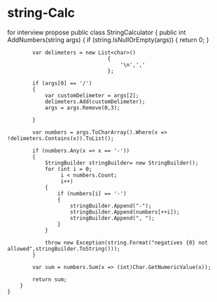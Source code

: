 # string-Calc
for interview propose
public class StringCalculator
    {
        public int AddNumbers(string args)
        {
            if (string.IsNullOrEmpty(args))
            {
                return 0;
            }

            var delimeters = new List<char>()
                                    {
                                        '\n',','
                                    };

            if (args[0] == '/')
            {
                var customDelimeter = args[2];
                delimeters.Add(customDelimeter);
                args = args.Remove(0,3);

            }

            var numbers = args.ToCharArray().Where(x => !delimeters.Contains(x)).ToList();

            if (numbers.Any(x => x == '-'))
            {
                StringBuilder stringBuilder= new StringBuilder();
                for (int i = 0;
                     i < numbers.Count;
                     i++)
                {
                    if (numbers[i] == '-')
                    {
                        stringBuilder.Append("-");
                        stringBuilder.Append(numbers[++i]);
                        stringBuilder.Append(", ");
                    }    
                }

                throw new Exception(string.Format("negatives {0} not allowed",stringBuilder.ToString()));
            }

            var sum = numbers.Sum(x => (int)Char.GetNumericValue(x));

            return sum;
        }
    }
